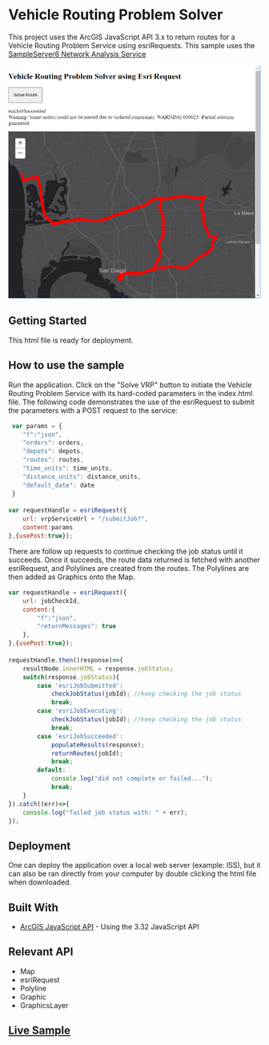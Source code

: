 # Vehicle Routing Problem Solver

This project uses the ArcGIS JavaScript API 3.x to return routes for a Vehicle Routing Problem Service using esriRequests. This sample uses the [SampleServer6 Network Analysis Service](https://sampleserver6.arcgisonline.com/arcgis/rest/services/NetworkAnalysis/SanDiego/GPServer/SolveVehicleRoutingProblem)

<img src="vrp-solver.png" width="600"/>

## Getting Started

This html file is ready for deployment.

## How to use the sample

Run the application.
Click on the "Solve VRP" button to initiate the Vehicle Routing Problem Service with its hard-coded parameters in the index.html file. The following code demonstrates the use of the esriRequest to submit the parameters with a POST request to the service:
```javascript
 var params = {
    "f":"json",
    "orders": orders,
    "depots": depots,
    "routes": routes,
    "time_units": time_units,
    "distance_units": distance_units,
    "default_date": date
 }

var requestHandle = esriRequest({
    url: vrpServiceUrl + "/submitJob?",
    content:params
},{usePost:true});
```

There are follow up requests to continue checking the job status until it succeeds. Once it succeeds, the route data returned is fetched with another esriRequest, and Polylines are created from the routes. The Polylines are then added as Graphics onto the Map.

```javascript
var requestHandle = esriRequest({
    url: jobCheckId,
    content:{
        "f":"json",
        "returnMessages": true
    },
},{usePost:true});

requestHandle.then((response)=>{
    resultNode.innerHTML = response.jobStatus;
    switch(response.jobStatus){
        case 'esriJobSubmitted':
            checkJobStatus(jobId); //keep checking the job status
            break;
        case 'esriJobExecuting':
            checkJobStatus(jobId); //keep checking the job status
            break;
        case 'esriJobSucceeded':
            populateResults(response);
            returnRoutes(jobId);
            break;
        default:
            console.log("did not complete or failed...");
            break;
    }
}).catch((err)=>{
    console.log("failed job status with: " + err);
});
```

## Deployment
One can deploy the application over a local web server (example: ISS), but it can also be ran directly from your computer by double clicking the html file when downloaded.

## Built With

* [ArcGIS JavaScript API](https://developers.arcgis.com/javascript/3/) - Using the 3.32 JavaScript API

## Relevant API
* Map
* esriRequest
* Polyline
* Graphic
* GraphicsLayer

## [Live Sample](https://esri.github.io/developer-support/web-js/3.x/vehicle-routing-problem-solver/)
